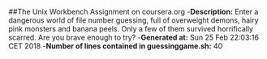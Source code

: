 ##The Unix Workbench Assignment on coursera.org
-**Description:** Enter a dangerous world of file number guessing, full of overweight demons, hairy pink monsters and banana peels. Only a few of them survived horrifically scarred. Are you brave enough to try?
-**Generated at:** Sun 25 Feb 22:03:16 CET 2018
-**Number of lines contained in guessinggame.sh:** 40

